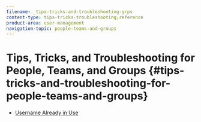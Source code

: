 ```yaml
---
filename: _tips-tricks-and-troubleshooting-grps
content-type: tips-tricks-troubleshooting;reference
product-area: user-management
navigation-topic: people-teams-and-groups
---
```





# Tips, Tricks, and Troubleshooting for People, Teams, and Groups {#tips-tricks-and-troubleshooting-for-people-teams-and-groups}




* [Username Already in Use](username-already-in-use.md) 


